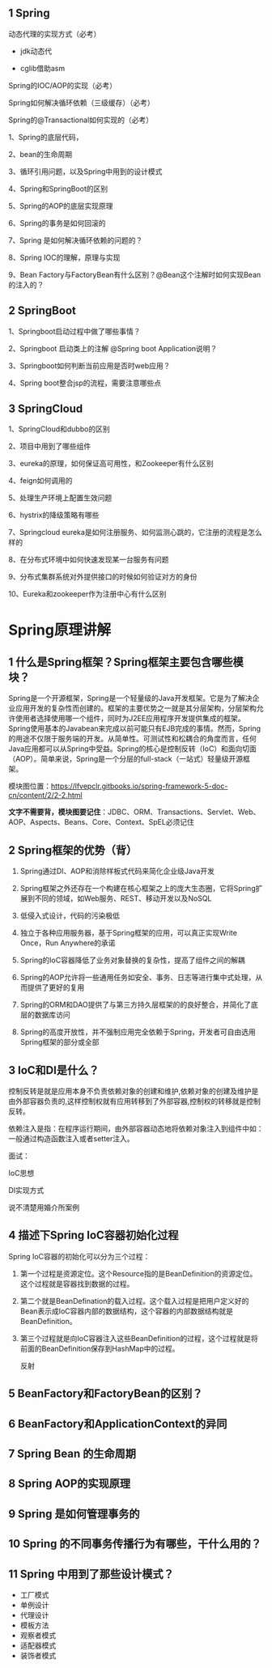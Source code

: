 ## 1 Spring

动态代理的实现方式（必考）

- jdk动态代

- cglib借助asm

Spring的IOC/AOP的实现（必考）

Spring如何解决循环依赖（三级缓存）（必考）

Spring的@Transactional如何实现的（必考）

1、Spring的底层代码，

2、bean的生命周期 

3、循环引用问题，以及Spring中用到的设计模式

4、Spring和SpringBoot的区别

5、Spring的AOP的底层实现原理

6、Spring的事务是如何回滚的

7、Spring 是如何解决循环依赖的问题的？

8、Spring IOC的理解，原理与实现

9、Bean Factory与FactoryBean有什么区别？@Bean这个注解时如何实现Bean的注入的？

## 2 SpringBoot

1、Springboot启动过程中做了哪些事情？

2、Springboot 启动类上的注解 @Spring boot Application说明？

3、Springboot如何判断当前应用是否时web应用？

4、Spring boot整合jsp的流程，需要注意哪些点

## 3 SpringCloud

1、SpringCloud和dubbo的区别

2、项目中用到了哪些组件

3、eureka的原理，如何保证高可用性，和Zookeeper有什么区别

4、feign如何调用的

5、处理生产环境上配置生效问题

6、hystrix的降级策略有哪些

7、Springcloud eureka是如何注册服务、如何监测心跳的，它注册的流程是怎么样的

8、在分布式环境中如何快速发现某一台服务有问题

9、分布式集群系统对外提供接口的时候如何验证对方的身份

10、Eureka和zookeeper作为注册中心有什么区别



# Spring原理讲解

## 1 什么是Spring框架？Spring框架主要包含哪些模块？

Spring是一个开源框架，Spring是一个轻量级的Java开发框架。它是为了解决企业应用开发的复杂性而创建的。框架的主要优势之一就是其分层架构，分层架构允许使用者选择使用哪一个组件，同时为J2EE应用程序开发提供集成的框架。Spring使用基本的Javabean来完成以前可能只有EJB完成的事情。然而，Spring的用途不仅限于服务端的开发。从简单性。可测试性和松耦合的角度而言，任何Java应用都可以从Spring中受益。Spring的核心是控制反转（IoC）和面向切面（AOP）。简单来说，Spring是一个分层的full-stack（一站式）轻量级开源框架。

模块图位置：https://lfvepclr.gitbooks.io/spring-framework-5-doc-cn/content/2/2-2.html

**文字不需要背，模块图要记住**：JDBC、ORM、Transactions、Servlet、Web、AOP、Aspects、Beans、Core、Context、SpEL必须记住

## 2 Spring框架的优势（背）

1. Spring通过DI、AOP和消除样板式代码来简化企业级Java开发
2. Spring框架之外还存在一个构建在核心框架之上的庞大生态圈，它将Spring扩展到不同的领域，如Web服务、REST、移动开发以及NoSQL

3. 低侵入式设计，代码的污染极低

4. 独立于各种应用服务器，基于Spring框架的应用，可以真正实现Write Once，Run Anywhere的承诺

5. Spring的IoC容器降低了业务对象替换的复杂性，提高了组件之间的解耦

6. Spring的AOP允许将一些通用任务如安全、事务、日志等进行集中式处理，从而提供了更好的复用

7. Spring的ORM和DAO提供了与第三方持久层框架的的良好整合，并简化了底层的数据库访问

8. Spring的高度开放性，并不强制应用完全依赖于Spring，开发者可自由选用Spring框架的部分或全部

## 3 IoC和DI是什么？

控制反转是就是应用本身不负责依赖对象的创建和维护,依赖对象的创建及维护是由外部容器负责的,这样控制权就有应用转移到了外部容器,控制权的转移就是控制反转。

依赖注入是指：在程序运行期间，由外部容器动态地将依赖对象注入到组件中如：一般通过构造函数注入或者setter注入。

面试：

IoC思想

DI实现方式

说不清楚用婚介所案例

## 4 描述下Spring IoC容器初始化过程

Spring IoC容器的初始化可以分为三个过程：

1. 第一个过程是资源定位。这个Resource指的是BeanDefinition的资源定位。这个过程就是容器找到数据的过程。

2. 第二个就是BeanDefination的载入过程。这个载入过程是把用户定义好的Bean表示成IoC容器内部的数据结构，这个容器的内部数据结构就是BeanDefinition。

3. 第三个过程就是向IoC容器注入这些BeanDefinition的过程，这个过程就是将前面的BeanDefinition保存到HashMap中的过程。

   反射

## 5 BeanFactory和FactoryBean的区别？



## 6 BeanFactory和ApplicationContext的异同

## 7 Spring Bean 的生命周期



## 8 Spring AOP的实现原理



## 9 Spring 是如何管理事务的

## 10 Spring 的不同事务传播行为有哪些，干什么用的？

## 11 Spring 中用到了那些设计模式？

- 工厂模式
- 单例设计
- 代理设计 
- 模板方法
- 观察者模式
- 适配器模式
- 装饰者模式